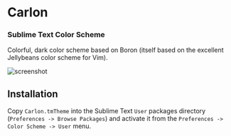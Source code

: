 # Carlon

### Sublime Text Color Scheme

Colorful, dark color scheme based on Boron (itself based on the excellent Jellybeans color scheme for Vim).

![screenshot](https://raw.githubusercontent.com/carlosefr/SublimeText-Carlon-Theme/master/screenshot.png)

## Installation

Copy `Carlon.tmTheme` into the Sublime Text `User` packages directory (`Preferences -> Browse Packages`) and activate it from the `Preferences -> Color Scheme -> User` menu.
